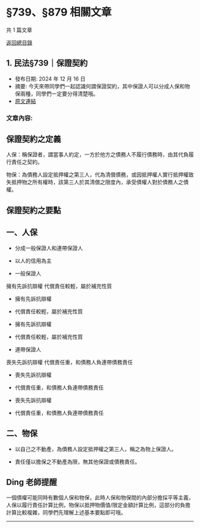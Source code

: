 # §739、§879 相關文章

共 1 篇文章

[返回總目錄](00_總目錄.md)

## 1. 民法§739｜保證契約

- 發布日期: 2024 年 12 月 16 日
- 摘要: 今天來帶同學們一起認識何謂保證契約，其中保證人可以分成人保和物保兩種，同學們一定要分得清楚哦。
- [原文連結](https://www.jasper-realestate.com/%e6%b0%91%e6%b3%95739_%e4%bf%9d_%e8%ad%89%e5%a5%91%e7%b4%84/)

### 文章內容:

## 保證契約之定義

人保：稱保證者，謂當事人約定，一方於他方之債務人不履行債務時，由其代負履行責任之契約。

物保：為債務人設定抵押權之第三人，代為清償債務，或因抵押權人實行抵押權致失抵押物之所有權時，該第三人於其清償之限度內，承受債權人對於債務人之債權。

## 保證契約之要點

## 一、人保

- 分成一般保證人和連帶保證人

- 以人的信用為主

- 一般保證人

擁有先訴抗辯權
代償責任較輕，屬於補充性質
- 擁有先訴抗辯權
- 代償責任較輕，屬於補充性質

- 擁有先訴抗辯權
- 代償責任較輕，屬於補充性質

- 連帶保證人

喪失先訴抗辯權
代償責任重，和債務人負連帶債務責任
- 喪失先訴抗辯權
- 代償責任重，和債務人負連帶債務責任

- 喪失先訴抗辯權
- 代償責任重，和債務人負連帶債務責任

## 二、物保

- 以自己之不動產，為債務人設定抵押權之第三人，稱之為物上保證人。

- 責任僅以擔保之不動產為限，無其他保證或債務責任。

## Ding 老師提醒

一個債權可能同時有數個人保和物保，此時人保和物保間的內部分擔採平等主義，人保以履行責任計算比例，物保以抵押物價值/限定金額計算比例，這部分的負擔計算比較複雜，同學們先理解上述基本要點即可哦。

---

